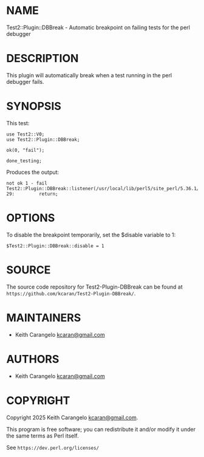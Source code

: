 # NAME

Test2::Plugin::DBBreak - Automatic breakpoint on failing tests for the perl debugger

# DESCRIPTION

This plugin will automatically break when a test running in the perl
debugger fails.

# SYNOPSIS

This test:

    use Test2::V0;
    use Test2::Plugin::DBBreak;

    ok(0, "fail");

    done_testing;

Produces the output:

    not ok 1 - fail
    Test2::Plugin::DBBreak::listener(/usr/local/lib/perl5/site_perl/5.36.1/Test2/Plugin/DBBreak.pm:29):
    29:         return;

# OPTIONS

To disable the breakpoint temporarily, set the $disable variable to 1:

    $Test2::Plugin::DBBreak::disable = 1

# SOURCE

The source code repository for Test2-Plugin-DBBreak can be found at
`https://github.com/kcaran/Test2-Plugin-DBBreak/`.

# MAINTAINERS

- Keith Carangelo <kcaran@gmail.com>

# AUTHORS

- Keith Carangelo <kcaran@gmail.com>

# COPYRIGHT

Copyright 2025 Keith Carangelo <kcaran@gmail.com>.

This program is free software; you can redistribute it and/or
modify it under the same terms as Perl itself.

See `https://dev.perl.org/licenses/`
